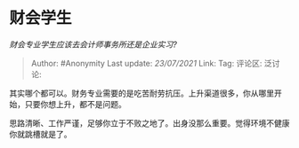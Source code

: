 # 财会学生
*财会专业学生应该去会计师事务所还是企业实习?*

> Author: #Anonymity
> Last update: *23/07/2021*
> Link:
> Tag:
> 评论区:
> 泛讨论:

其实哪个都可以。财务专业需要的是吃苦耐劳抗压。上升渠道很多，你从哪里开始，只要你想上升，都不是问题。

思路清晰、工作严谨，足够你立于不败之地了。出身没那么重要。觉得环境不健康你就跳槽就是了。
